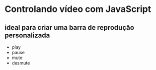 ﻿# Controlando vídeo com JavaScript

## ideal para criar uma barra de reprodução personalizada

* play
* pause 
* mute
* desmute




